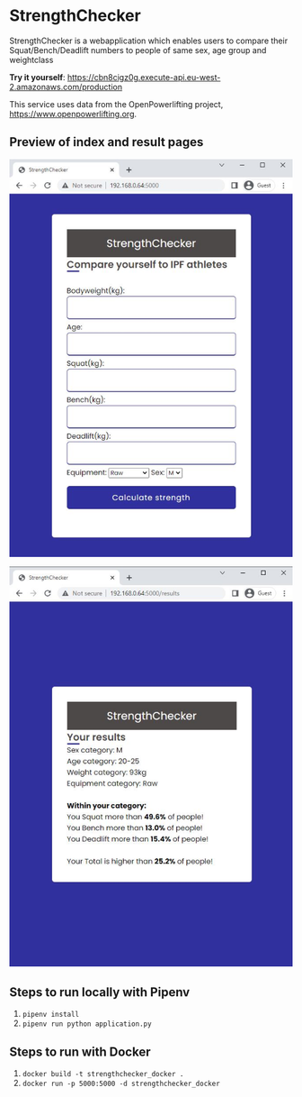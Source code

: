 # StrengthChecker
StrengthChecker is a webapplication which enables users to compare their Squat/Bench/Deadlift numbers to people of same sex, age group and weightclass

**Try it yourself**: https://cbn8cigz0g.execute-api.eu-west-2.amazonaws.com/production

This service uses data from the OpenPowerlifting project, https://www.openpowerlifting.org.

## Preview of index and result pages

![](static/images/Home_page.JPG)

![](static/images/results_page.JPG)

## Steps to run locally with Pipenv
1. `pipenv install`
2. `pipenv run python application.py`

## Steps to run with Docker
1. `docker build -t strengthchecker_docker .`
2. `docker run -p 5000:5000 -d strengthchecker_docker`
